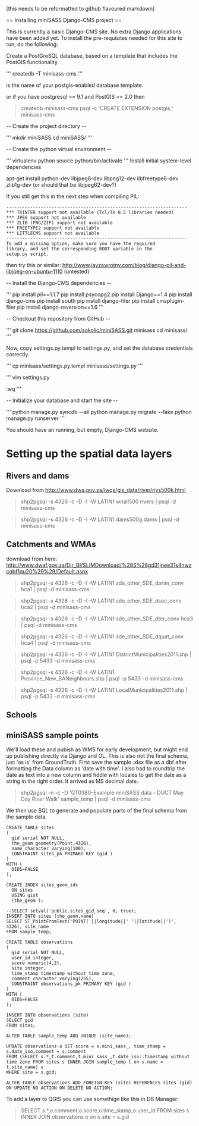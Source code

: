[this needs to be reformatted to github flavoured markdown]

== Installing miniSASS Django-CMS project ==

This is currently a basic Django-CMS site. No extra Django applications have been added yet. To install the pre-requisites
needed for this site to run, do the following:


Create a PostGreSQL database, based on a template that includes the PostGIS functionality.

'''
createdb -T <postgis-template> minisass-cms
'''

<postgis-template> is the name of your postgis-enabled database template.

or if you have postgresql >= 9.1 and PostGIS >= 2.0 then 

>createdb minisass-cms
>psql -c 'CREATE EXTENSION postgis;' minisass-cms



-- Create the project directory --

'''
mkdir miniSASS
cd miniSASS/
'''


-- Create the python virtual environment --

'''
virtualenv python
source python/bin/activate
'''
Install initial system-level dependencies

apt-get install python-dev libjpeg8-dev libpng12-dev libfreetype6-dev zlib1g-dev
 (or should that be libjpeg62-dev?)

If you still get this in the next step when compiling PIL:

    --------------------------------------------------------------------
    *** TKINTER support not available (Tcl/Tk 8.5 libraries needed)
    *** JPEG support not available
    *** ZLIB (PNG/ZIP) support not available
    *** FREETYPE2 support not available
    *** LITTLECMS support not available
    --------------------------------------------------------------------
    To add a missing option, make sure you have the required
    library, and set the corresponding ROOT variable in the
    setup.py script.

then try this or similar: http://www.jayzawrotny.com/blog/django-pil-and-libjpeg-on-ubuntu-1110 (untested)

-- Install the Django-CMS dependencies --

'''
pip install pil==1.1.7
pip install psycopg2
pip install Django==1.4
pip install django-cms
pip install south
pip install django-filer
pip install cmsplugin-filer
pip install django-reversion==1.6
'''


-- Checkout this repository from GitHub --

'''
git clone https://github.com/sokolic/miniSASS.git minisass
cd minisass/
'''

Now, copy settings.py.templ to settings.py, and set the database credentials correctly.

'''
cp minisass/settings.py.templ minisass/settings.py
'''

'''
vim settings.py

:wq
'''

-- Initialize your database and start the site --

'''
python manage.py syncdb --all
python manage.py migrate --fake
python manage.py runserver
'''

You should have an running, but empty, Django-CMS website.

Setting up the spatial data layers
==================================

Rivers and dams
---------------

Download from http://www.dwa.gov.za/iwqs/gis_data/river/rivs500k.html

> shp2pgsql -s 4326 -c -D -I -W LATIN1 wriall500 rivers | psql -d minisass-cms

> shp2pgsql -s 4326 -c -D -I -W LATIN1 dams500g dams | psql -d minisass-cms

Catchments and WMAs
-------------------

download from here: http://www.dwaf.gov.za/Dir_BI/SLIMDownload/%28S%28gd31jnee31s4nwzcqbf1qu20%29%29/Default.aspx

> shp2pgsql -s 4326 -c -D -I -W LATIN1 sde_other_SDE_dprim_conv hca1 | psql -d minisass-cms

> shp2pgsql -s 4326 -c -D -I -W LATIN1 sde_other_SDE_dsec_conv hca2 | psql -d minisass-cms

> shp2pgsql -s 4326 -c -D -I -W LATIN1 sde_other_SDE_dter_conv hca3 | psql -d minisass-cms

> shp2pgsql -s 4326 -c -D -I -W LATIN1 sde_other_SDE_dquat_conv hca4 | psql -d minisass-cms

> shp2pgsql -s 4326 -c -D -I -W LATIN1 DistrictMunicipalities2011.shp | psql -p 5433 -d minisass-cms

> shp2pgsql -s 4326 -c -D -I -W LATIN1 Province_New_SANeighbours.shp | psql -p 5433 -d minisass-cms

> shp2pgsql -s 4326 -c -D -I -W LATIN1 LocalMunicipalities2011.shp | psql -p 5433 -d minisass-cms

Schools
-------

miniSASS sample points
----------------------
We'll load these and pubish as WMS for early development, but might end up publishing directly via Django and OL. This is also not the final schema, just 'as is' from GroundTruth. First save the sample .xlsx file as a dbf after formatting the Data column as 'date with time'. I also had to roundtrip the date as text into a new column and fiddle with locales to get the date as a string in the right order. It arrived as MS decimal date.

> shp2pgsql -n -c -D 'GT0380-Example miniSASS data - DUCT May Day River Walk' sample_temp | psql -d minisass-cms

We then use SQL to generate and populate parts of the final schema from the sample data.

    CREATE TABLE sites 
    (
      gid serial NOT NULL,
      the_geom geometry(Point,4326),
      name character varying(100),
      CONSTRAINT sites_pk PRIMARY KEY (gid )
    )
    WITH (
      OIDS=FALSE
    );

    CREATE INDEX sites_geom_idx
      ON sites
      USING gist
      (the_geom );

    --SELECT setval('public.sites_gid_seq', 0, true);
    INSERT INTO sites (the_geom,name)
    SELECT ST_PointFromText('POINT('||longitude||' '||latitude||')', 4326), site_name
    FROM sample_temp;

    CREATE TABLE observations 
    (
      gid serial NOT NULL,
      user_id integer,
      score numeric(4,2),
      site integer,
      time_stamp timestamp without time zone,
      comment character varying(255),
      CONSTRAINT observations_pk PRIMARY KEY (gid )
    )
    WITH (
      OIDS=FALSE
    );
    
    INSERT INTO observations (site)
    SELECT gid
    FROM sites;
    
    ALTER TABLE sample_temp ADD UNIQUE (site_name);
    
    UPDATE observations o SET score = s.mini_sass_, time_stamp = s.date_iso,comment = s.comment
    FROM (SELECT s.*,t.comment,t.mini_sass_,t.date_iso::timestamp without time zone FROM sites s INNER JOIN sample_temp t on s.name = t.site_name) s
    WHERE site = s.gid; 
    
    ALTER TABLE observations ADD FOREIGN KEY (site) REFERENCES sites (gid) ON UPDATE NO ACTION ON DELETE NO ACTION;

To add a layer to QGIS you can use somethign like this in DB Manager:

> SELECT s.*,o.comment,o.score,o.time_stamp,o.user_id FROM sites s INNER JOIN observations o on o.site = s.gid    
    



